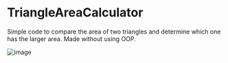 # TriangleAreaCalculator
Simple code to compare the area of two triangles and determine which one has the larger area.
Made without using OOP.

![image](https://github.com/gustavocrvlh/TriangleAreaCalculator/assets/85922093/9156edbf-cd99-44c5-afbd-d376b6335922)
